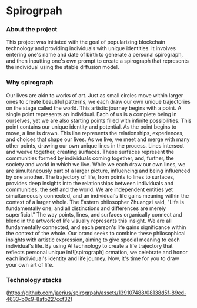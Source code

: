 # Spirogrpah

### About the project
This project was initiated with the goal of popularizing blockchain technology and providing individuals with unique identities. It involves entering one's name and date of birth to generate a personal spirograph, and then inputting one's own prompt to create a spirograph that represents the individual using the stable diffusion model.

### Why spirograph
Our lives are akin to works of art. Just as small circles move within larger ones to create beautiful patterns, we each draw our own unique trajectories on the stage called the world.
This artistic journey begins with a point. A single point represents an individual. Each of us is a complete being in ourselves, yet we are also starting points filled with infinite possibilities. This point contains our unique identity and potential.
As the point begins to move, a line is drawn. This line represents the relationships, experiences, and choices that shape our lives. As we live, we meet and merge with many other points, drawing our own unique lines in the process.
Lines intersect and weave together, creating surfaces. These surfaces represent the communities formed by individuals coming together, and, further, the society and world in which we live. While we each draw our own lines, we are simultaneously part of a larger picture, influencing and being influenced by one another.
The trajectory of life, from points to lines to surfaces, provides deep insights into the relationships between individuals and communities, the self and the world. We are independent entities yet simultaneously connected, and an individual's life gains meaning within the context of a larger whole.
The Eastern philosopher Zhuangzi said, "Life is fundamentally one, and all distinctions and differences are merely superficial." The way points, lines, and surfaces organically connect and blend in the artwork of life visually represents this insight. We are all fundamentally connected, and each person's life gains significance within the context of the whole.
Our brand seeks to combine these philosophical insights with artistic expression, aiming to give special meaning to each individual's life. By using AI technology to create a life trajectory that reflects personal unique inf![spirograph]
ormation, we celebrate and honor each individual's identity and life journey.
Now, it's time for you to draw your own art of life.

### Technology stacks
(https://github.com/jaerius/spirogrpah/assets/139107488/08138d5f-89ed-4633-b0c9-8afb227ccf32)
